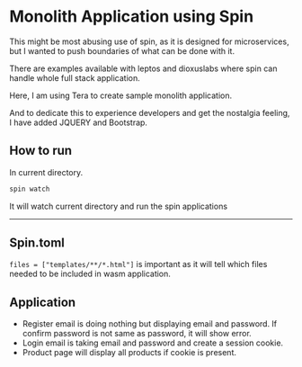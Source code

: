 # Monolith Application using Spin

This might be most abusing use of spin, as it is designed for microservices, but I wanted to push boundaries of what can be done with it.

There are examples available with leptos and dioxuslabs where spin can handle whole full stack application. 

Here, I am using Tera to create sample monolith application.

And to dedicate this to experience developers and get the nostalgia feeling, I have added JQUERY and Bootstrap.

## How to run

In current directory.

```bash
spin watch
```
It will watch current directory and run the spin applications 

--------- 

## Spin.toml
`files = ["templates/**/*.html"]`
is important as it will tell which files needed to be included in wasm application.

## Application
- Register email is doing nothing but displaying email and password. If confirm password is not same as password, it will show error.
- Login email is taking email and password and create a session cookie.
- Product page will display all products if cookie is present.
